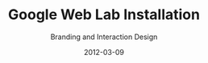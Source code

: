 ---
# Basics 

title: Google Web Lab Installation
client: google
subtitle: Branding and Interaction Design
description: The Internet is beautiful and complex. I think so, and so does Google. They put their heads together with the Science Museum in London to build a huge installation, bridging the gap between our physical space and the infinite digital.
roles: [Interaction Design, Identity, Icon Render, Print]

# Graphics

graphics:
  - primary: test-header.png
    mobile: 1280-web-lab-mobile.jpg
    color: "#DCCCAB"

# Display 

title-display: Installation bridging digital and physical
layout: project
date: 2012-03-09
underconstruction: true
---